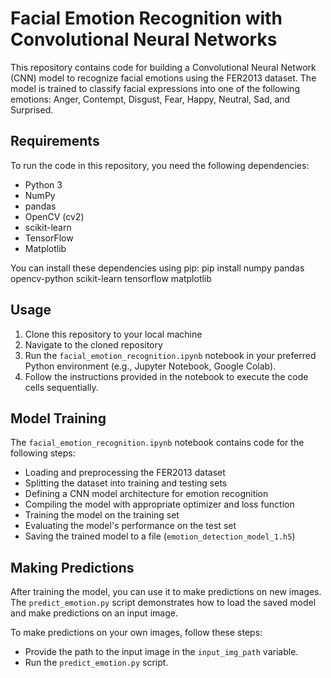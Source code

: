 # Facial Emotion Recognition with Convolutional Neural Networks

This repository contains code for building a Convolutional Neural Network (CNN) model to recognize facial emotions using the FER2013 dataset. The model is trained to classify facial expressions into one of the following emotions: Anger, Contempt, Disgust, Fear, Happy, Neutral, Sad, and Surprised.

## Requirements

To run the code in this repository, you need the following dependencies:
- Python 3
- NumPy
- pandas
- OpenCV (cv2)
- scikit-learn
- TensorFlow
- Matplotlib

You can install these dependencies using pip:
pip install numpy pandas opencv-python scikit-learn tensorflow matplotlib


## Usage

1. Clone this repository to your local machine
2. Navigate to the cloned repository
3. Run the `facial_emotion_recognition.ipynb` notebook in your preferred Python environment (e.g., Jupyter Notebook, Google Colab).
4. Follow the instructions provided in the notebook to execute the code cells sequentially.

## Model Training

The `facial_emotion_recognition.ipynb` notebook contains code for the following steps:
- Loading and preprocessing the FER2013 dataset
- Splitting the dataset into training and testing sets
- Defining a CNN model architecture for emotion recognition
- Compiling the model with appropriate optimizer and loss function
- Training the model on the training set
- Evaluating the model's performance on the test set
- Saving the trained model to a file (`emotion_detection_model_1.h5`)

## Making Predictions

After training the model, you can use it to make predictions on new images. The `predict_emotion.py` script demonstrates how to load the saved model and make predictions on an input image.

To make predictions on your own images, follow these steps:
- Provide the path to the input image in the `input_img_path` variable.
- Run the `predict_emotion.py` script.







